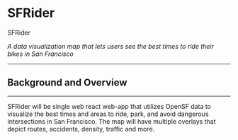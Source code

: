 # SFRider
SFRider

_A data visualization map that lets users see the best times to ride their bikes in San Francisco_





***
## Background and Overview
***

SFRider will be single web react web-app that utilizes OpenSF data to visualize the best times and areas to ride, park, and avoid dangerous intersections in San Francisco. The map will have multiple overlays that depict routes, accidents, density, traffic and more. 
